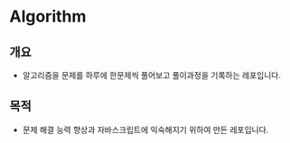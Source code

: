 # Algorithm

## 개요

- 알고리즘을 문제를 하루에 한문제씩 풀어보고 풀이과정을 기록하는 레포입니다.

## 목적

- 문제 해결 능력 향상과 자바스크립트에 익숙해지기 위하여 만든 레포입니다.
